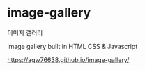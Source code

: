 # image-gallery
이미지 갤러리

image gallery built in HTML CSS &amp; Javascript

https://agw76638.github.io/image-gallery/
